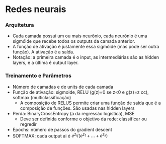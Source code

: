 # Redes neurais

### Arquitetura

* Cada camada possui um ou mais neurônio, cada neurônio é uma sigmóide que recebe todos os outputs da camada anterior.
* A função de ativação é justamente essa sigmóide (mas pode ser outra função). A ativação é a saída.
* Notação: a primeira camada é o input, as intermediárias são as hidden layers, e a última é output layer.

### Treinamento e Parâmetros

* Número de camadas e de units de cada camada
* Função de ativação: sigmoide, RELU (g(z)=0 se z<0 e g(z)=z cc), softmax (multiclassificação)
   * A composição de RELUS permite criar uma função de saída que é a composição de funções. São usadas nas hidden layers 
* Perda: BinaryCrossEntropy (a da regressão logística), MSE
   * Deve ser definida conforme o objetivo da rede: classificar ou regredir 
* Epochs: número de passos do gradient descent
* SOFTMAX: cada output ai é $e^{z_{i}} / ({e^{z_{1}} + ... + e^{z_{k}}})$

